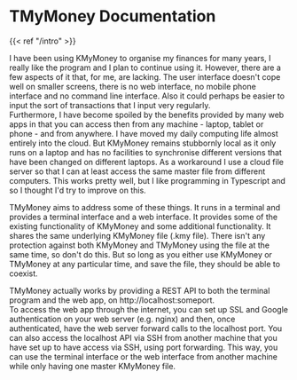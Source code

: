 # TMyMoney Documentation

{{< ref "/intro" >}}

I have been using KMyMoney to organise my finances for many years, I really like the program and I plan to continue using it. However, there are a few aspects of it that, for me, are lacking. The user interface doesn't cope well on smaller screens, there is no web interface, no mobile phone interface and no command line interface. Also it could perhaps be easier to input the sort of transactions that I input very regularly.  
Furthermore, I have become spoiled by the benefits provided by many web apps in that you can access then from any machine - laptop, tablet or phone - and from anywhere. I have moved my daily computing life almost entirely into the cloud. But KMyMoney remains stubbornly local as it only runs on a laptop and has no facilities to synchronise different versions that have been changed on different laptops. As a workaround I use a cloud file server so that I can at least access the same master file from different computers. This works pretty well, but I like programming in Typescript and so I thought I'd try to improve on this.  

TMyMoney aims to address some of these things. It runs in a terminal and provides a terminal interface and a web interface. It provides some of the existing functionality of KMyMoney and some additional functionality. It shares the same underlying KMyMoney file (.kmy file). There isn't any protection against both KMyMoney and TMyMoney using the file at the same time, so don't do this. But so long as you either use KMyMoney or TMyMoney at any particular time, and save the file, they should be able to coexist.

TMyMoney actually works by providing a REST API to both the terminal program and the web app, on http://localhost:someport.  
To access the web app through the internet, you can set up SSL and Google authentication on your web server (e.g. nginx) and then, once authenticated, have the web server forward calls to the localhost port.  You can also access the localhost API via SSH from another machine that you have set up to have access via SSH, using port forwarding. This way, you can use the terminal interface or the web interface from another machine while only having one master KMyMoney file. 
